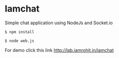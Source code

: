 Iamchat
========

Simple chat application using NodeJs and Socket.io

``$ npm install`` 

``$ node web.js``

For demo click this link http://lab.iamrohit.in/iamchat
 
